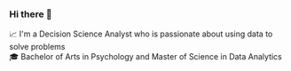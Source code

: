 ### Hi there 👋

:chart_with_upwards_trend: I'm a Decision Science Analyst who is passionate about using data to solve problems <br />
:mortar_board: Bachelor of Arts in Psychology and Master of Science in Data Analytics 
